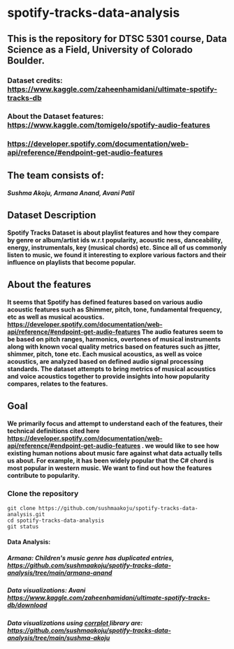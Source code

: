 # spotify-tracks-data-analysis
## This is the repository for DTSC 5301 course, Data Science as a Field, University of Colorado Boulder.
### Dataset credits: https://www.kaggle.com/zaheenhamidani/ultimate-spotify-tracks-db
### About the Dataset features: https://www.kaggle.com/tomigelo/spotify-audio-features
### https://developer.spotify.com/documentation/web-api/reference/#endpoint-get-audio-features

## The team consists of:
##### Sushma Akoju, Armana Anand, Avani Patil

## Dataset Description
#### Spotify Tracks Dataset is about playlist features and how they compare by genre or album/artist ids w.r.t popularity, acoustic ness, danceability, energy, instrumentals, key (musical chords) etc. Since all of us commonly listen to music, we found it interesting to explore various factors and their influence on playlists that become popular.

## About the features
#### It seems that Spotify has defined features based on various audio acoustic features such as Shimmer, pitch, tone, fundamental frequency, etc as well as musical acoustics. https://developer.spotify.com/documentation/web-api/reference/#endpoint-get-audio-features The audio features seem to be based on pitch ranges, harmonics, overtones of musical instruments along with known vocal quality metrics based on features such as jitter, shimmer, pitch, tone etc. Each musical acoustics, as well as voice acoustics, are analyzed based on defined audio signal processing standards. The dataset attempts to bring metrics of musical acoustics and voice acoustics together to provide insights into how popularity compares, relates to the features.

## Goal
#### We primarily focus and attempt to understand each of the features, their technical definitions cited here https://developer.spotify.com/documentation/web-api/reference/#endpoint-get-audio-features . we would like to see how existing human notions about music fare against what data actually tells us about. For example, it has been widely popular that the C# chord is most popular in western music. We want to find out how the features contribute to popularity. 

### Clone the repository

```
git clone https://github.com/sushmaakoju/spotify-tracks-data-analysis.git
cd spotify-tracks-data-analysis
git status
```

#### Data Analysis:
##### Armana: Children's music genre has duplicated entries, https://github.com/sushmaakoju/spotify-tracks-data-analysis/tree/main/armana-anand
##### Data visualizations: Avani https://www.kaggle.com/zaheenhamidani/ultimate-spotify-tracks-db/download
##### Data visualizations using <a href='https://cran.r-project.org/web/packages/corrplot/vignettes/corrplot-intro.html'>corrplot </a> library are: https://github.com/sushmaakoju/spotify-tracks-data-analysis/tree/main/sushma-akoju
